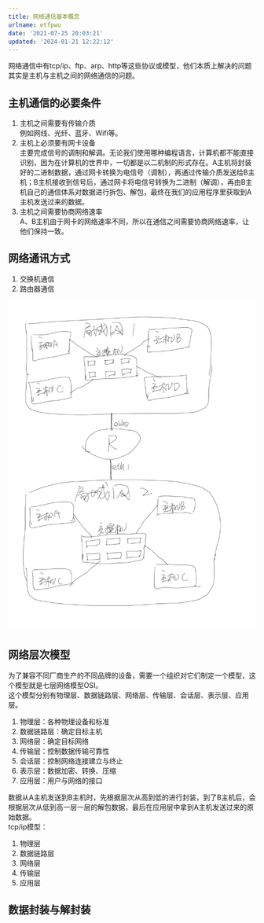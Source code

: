 ```yaml
---
title: 网络通信基本概念
urlname: etfpwu
date: '2021-07-25 20:03:21'
updated: '2024-01-21 12:22:12'
---
```

网络通信中有tcp/ip、ftp、arp、http等这些协议或模型，他们本质上解决的问题其实是主机与主机之间的网络通信的问题。

## 主机通信的必要条件

1. 主机之间需要有传输介质<br />例如网线、光纤、蓝牙、Wifi等。
2. 主机上必须要有网卡设备<br />主要完成信号的调制和解调。无论我们使用哪种编程语言，计算机都不能直接识别，因为在计算机的世界中，一切都是以二机制的形式存在。A主机将封装好的二进制数据，通过网卡转换为电信号（调制），再通过传输介质发送给B主机；B主机接收到信号后，通过网卡将电信号转换为二进制（解调），再由B主机自己的通信体系对数据进行拆包、解包，最终在我们的应用程序里获取到A主机发送过来的数据。
3. 主机之间需要协商网络速率<br />A、B主机由于网卡的网络速率不同，所以在通信之间需要协商网络速率，让他们保持一致。

## 网络通讯方式

1. 交换机通信
2. 路由器通信

![image.png](/images/86a655fadc4a1696ff0c179e978c5723.png)

## 网络层次模型

为了兼容不同厂商生产的不同品牌的设备，需要一个组织对它们制定一个模型，这个模型就是七层网络模型OSI。<br />这个模型分别有物理层、数据链路层、网络层、传输层、会话层、表示层、应用层。

1. 物理层：各种物理设备和标准
2. 数据链路层：确定目标主机
3. 网络层：确定目标网络
4. 传输层：控制数据传输可靠性
5. 会话层：控制网络连接建立与终止
6. 表示层：数据加密、转换、压缩
7. 应用层：用户与网络的接口

数据从A主机发送到B主机时，先根据层次从高到低的进行封装，到了B主机后，会根据层次从低到高一层一层的解包数据，最后在应用层中拿到A主机发送过来的原始数据。<br />tcp/ip模型：

1. 物理层
2. 数据链路层
3. 网络层
4. 传输层
5. 应用层

## 数据封装与解封装


